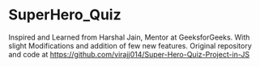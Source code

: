 # SuperHero_Quiz

Inspired and Learned from Harshal Jain, Mentor at GeeksforGeeks. With slight Modifications and addition of few new features. 
 Original repository and code at https://github.com/virajj014/Super-Hero-Quiz-Project-in-JS
